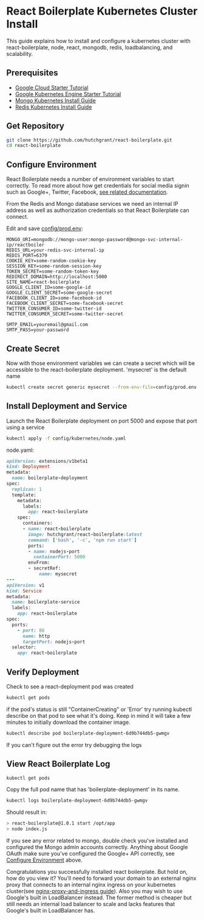 # React Boilerplate Kubernetes Cluster Install

This guide explains how to install and configure a kubernetes cluster with react-boilerplate, node, react, mongodb, redis, loadbalancing, and scalability.

## Prerequisites

- [Google Cloud Starter Tutorial](https://github.com/hutchgrant/react-boilerplate/blob/master/docs/k8s-google-cloud-starter-tutorial.md)
- [Google Kubernetes Engine Starter Tutorial](https://github.com/hutchgrant/react-boilerplate/blob/master/docs/k8s-google-kubernetes-starter-tutorial.md)
- [Mongo Kubernetes Install Guide](https://github.com/hutchgrant/react-boilerplate/blob/master/docs/k8s-mongo-install-guide.md)
- [Redis Kubernetes Install Guide](https://github.com/hutchgrant/react-boilerplate/blob/master/docs/k8s-redis-install-guide.md)

## Get Repository

```bash
git clone https://github.com/hutchgrant/react-boilerplate.git
cd react-boilerplate
```

## Configure Environment

React Boilerplate needs a number of environment variables to start correctly. To read more about how get credentials for social media signin such as Google+, Twitter, Facebook, [see related documentation](https://github.com/hutchgrant/react-boilerplate/blob/master/docs/README_CONFIG.md).

From the Redis and Mongo database services we need an internal IP address as well as authorization credentials so that React Boilerplate can connect.

Edit and save [config/prod.env](https://raw.githubusercontent.com/hutchgrant/react-boilerplate/master/config/prod.env):

```
MONGO_URI=mongodb://mongo-user:mongo-password@mongo-svc-internal-ip/reactboiler
REDIS_URL=your-redis-svc-internal-ip
REDIS_PORT=6379
COOKIE_KEY=some-random-cookie-key
SESSION_KEY=some-random-session-key
TOKEN_SECRET=some-random-token-key
REDIRECT_DOMAIN=http://localhost:5000
SITE_NAME=react-boilerplate
GOOGLE_CLIENT_ID=some-google-id
GOOGLE_CLIENT_SECRET=some-google-secret
FACEBOOK_CLIENT_ID=some-facebook-id
FACEBOOK_CLIENT_SECRET=some-facebook-secret
TWITTER_CONSUMER_ID=some-twitter-id
TWITTER_CONSUMER_SECRET=some-twitter-secret

SMTP_EMAIL=youremail@gmail.com
SMTP_PASS=your-password
```

## Create Secret

Now with those environment variables we can create a secret which will be accessible to the react-boilerplate deployment. 'mysecret' is the default name

```bash
kubectl create secret generic mysecret --from-env-file=config/prod.env
```

## Install Deployment and Service

Launch the React Boilerplate deployment on port 5000 and expose that port using a service

```bash
kubectl apply -f config/kubernetes/node.yaml
```

node.yaml:

```ruby
apiVersion: extensions/v1beta1
kind: Deployment
metadata:
  name: boilerplate-deployment
spec:
  replicas: 1
  template:
    metadata:
      labels:
        app: react-boilerplate
    spec:
      containers:
      - name: react-boilerplate
        image: hutchgrant/react-boilerplate:latest
        command: ['bash', '-c', 'npm run start']
        ports:
        - name: nodejs-port
          containerPort: 5000
        envFrom:
        - secretRef:
            name: mysecret
---
apiVersion: v1
kind: Service
metadata:
  name: boilerplate-service
  labels:
    app: react-boilerplate
spec:
  ports:
    - port: 80
      name: http
      targetPort: nodejs-port
  selector:
    app: react-boilerplate
```

## Verify Deployment

Check to see a react-deployment pod was created

```bash
kubectl get pods
```

if the pod's status is still "ContainerCreating" or 'Error' try running kubectl describe on that pod to see what it's doing. Keep in mind it will take a few minutes to initially download the container image.

```bash
kubectl describe pod boilerplate-deployment-6d9b744db5-gwmgv
```

If you can't figure out the error try debugging the logs

## View React Boilerplate Log

```bash
kubectl get pods
```

Copy the full pod name that has 'boilerplate-deployment' in its name.

```bash
kubectl logs boilerplate-deployment-6d9b744db5-gwmgv
```

Should result in:

```bash
> react-boilerplate@1.0.1 start /opt/app
> node index.js
```

If you see any error related to mongo, double check you've installed and configured the Mongo admin accounts correctly. Anything about Google OAuth make sure you've configured the Google+ API correctly, see [Configure Environment](#Configure-Environment) above.

Congratulations you successfully installed react boilerplate. But hold on, how do you view it? You'll need to forward your domain to an external nginx proxy that connects to an internal nginx ingress on your kubernetes cluster(see [nginx-proxy-and-ingress guide](https://github.com/hutchgrant/react-boilerplate/blob/master/docs/k8s-nginx-ingress-guide.md)). Also you may wish to use Google's built in LoadBalancer instead. The former method is cheaper but still needs an internal load balancer to scale and lacks features that Google's built in LoadBalancer has.
